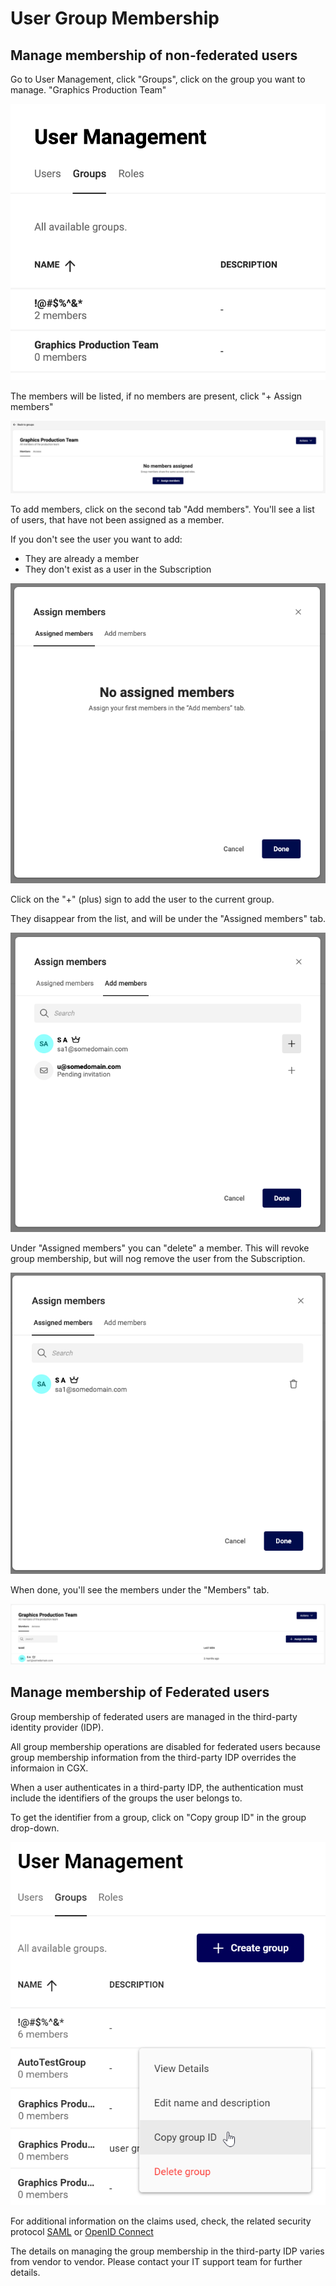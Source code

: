 # User Group Membership

## Manage membership of non-federated users

Go to User Management, click "Groups", click on the group you want to manage. "Graphics Production Team"

![screenshot](ug013.png)

The members will be listed, if no members are present, click "+ Assign members"

![screenshot-full](ug007.png)

To add members, click on the second tab "Add members". You'll see a list of users, that have not been assigned as a member.

If you don't see the user you want to add:

- They are already a member
- They don't exist as a user in the Subscription

![screenshot](ug009.png)

Click on the "+" (plus) sign to add the user to the current group.

They disappear from the list, and will be under the "Assigned members" tab.

![screenshot](ug010.png)

Under "Assigned members" you can "delete" a member. This will revoke group membership, but will nog remove the user from the Subscription.

![screenshot](ug011.png)

When done, you'll see the members under the "Members" tab.

![screenshot-full](ug012.png)

## Manage membership of Federated users

Group membership of federated users are managed in the third-party identity provider (IDP).

All group membership operations are disabled for federated users because group membership information from the third-party IDP overrides the informaion in CGX.

When a user authenticates in a third-party IDP, the authentication must include the identifiers of the groups the user belongs to.

To get the identifier from a group, click on "Copy group ID" in the group drop-down.

![screenshot-full](ug014.png)

For additional information on the claims used, check, the related security protocol [SAML](../../../CHILI-GraFx/guides/setup-fsso/saml/) or [OpenID Connect](../../../CHILI-GraFx/guides/setup-fsso/oidc/)

The details on managing the group membership in the third-party IDP varies from vendor to vendor. Please contact your IT support team for further details.